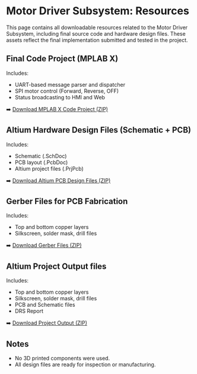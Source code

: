 
# Motor Driver Subsystem: Resources

This page contains all downloadable resources related to the Motor Driver Subsystem, including final source code and hardware design files. These assets reflect the final implementation submitted and tested in the project.

## Final Code Project (MPLAB X)
Includes:
- UART-based message parser and dispatcher
- SPI motor control (Forward, Reverse, OFF)
- Status broadcasting to HMI and Web

➡️ [Download MPLAB X Code Project (ZIP)](./Motor_classics.zip)

## Altium Hardware Design Files (Schematic + PCB)
Includes:
- Schematic (.SchDoc)
- PCB layout (.PcbDoc)
- Altium project files (.PrjPcb)

➡️ [Download Altium PCB Design Files (ZIP)](./Motor_Subsystem.zip)

## Gerber Files for PCB Fabrication
Includes:
- Top and bottom copper layers
- Silkscreen, solder mask, drill files

➡️ [Download Gerber Files (ZIP)](./SK_Gerber.zip)

## Altium Project Output files
Includes:
- Top and bottom copper layers
- Silkscreen, solder mask, drill files
- PCB and Schematic files
- DRS Report

➡️ [Download Project Output  (ZIP)](./Project_SK.zip)

## Notes
- No 3D printed components were used.
- All design files are ready for inspection or manufacturing.
